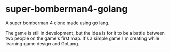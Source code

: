 # super-bomberman4-golang
A super bomberman 4 clone made using go lang.

The game is still in development, but the idea is for it to be a battle between two people on the game's first map. It's a simple game I'm creating while learning game design and GoLang.
